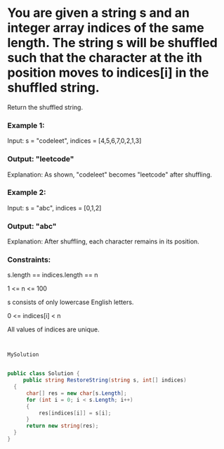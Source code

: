 # You are given a string s and an integer array indices of the same length. The string s will be shuffled such that the character at the ith position moves to indices[i] in the shuffled string.

Return the shuffled string.

### Example 1:

Input: s = "codeleet", indices = [4,5,6,7,0,2,1,3]

### Output: "leetcode"

Explanation: As shown, "codeleet" becomes "leetcode" after shuffling.

### Example 2:

Input: s = "abc", indices = [0,1,2]

### Output: "abc"

Explanation: After shuffling, each character remains in its position.
 

### Constraints:

s.length == indices.length == n

1 <= n <= 100

s consists of only lowercase English letters.

0 <= indices[i] < n

All values of indices are unique.


```csharp


MySolution


public class Solution {
     public string RestoreString(string s, int[] indices)
  {
      char[] res = new char[s.Length];
      for (int i = 0; i < s.Length; i++)
      {
          res[indices[i]] = s[i];
      }
      return new string(res);
  }
}
